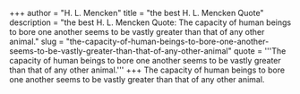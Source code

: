 +++
author = "H. L. Mencken"
title = "the best H. L. Mencken Quote"
description = "the best H. L. Mencken Quote: The capacity of human beings to bore one another seems to be vastly greater than that of any other animal."
slug = "the-capacity-of-human-beings-to-bore-one-another-seems-to-be-vastly-greater-than-that-of-any-other-animal"
quote = '''The capacity of human beings to bore one another seems to be vastly greater than that of any other animal.'''
+++
The capacity of human beings to bore one another seems to be vastly greater than that of any other animal.
